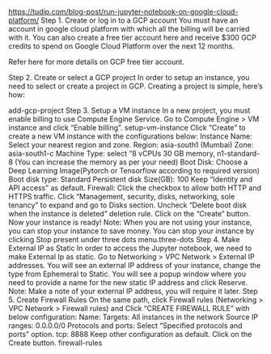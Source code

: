 https://tudip.com/blog-post/run-jupyter-notebook-on-google-cloud-platform/
Step 1. Create or log in to a GCP account
You must have an account in google cloud platform with which all the billing will be carried with it. You can also create a free tier account here and receive $300 GCP credits to spend on Google Cloud Platform over the next 12 months.

Refer here for more details on GCP free tier account.

Step 2. Create or select a GCP project
In order to setup an instance, you need to select or create a project in GCP. Creating a project is simple, here’s how:

add-gcp-project 
Step 3. Setup a VM instance
In a new project, you must enable billing to use Compute Engine Service. Go to Compute Engine > VM instance and click “Enable billing”.
setup-vm-instance 
Click “Create” to create a new VM instance with the configurations below:
Instance Name: <Name your instance>
Select your nearest region and zone.
Region: asia-south1 (Mumbai)
Zone: asia-south1-c
Machine Type: select “8 vCPUs 30 GB memory, n1-standard-8 (You can increase the memory as per your need)
Boot Disk: Choose a Deep Learning Image(Pytorch or Tensorflow according to required version)
Boot disk type: Standard Persistent disk
Size(GB): 100
Keep “Identity and API access” as default.
Firewall: Click the checkbox to allow both HTTP and HTTPS traffic.
Click “Management, security, disks, networking, sole tenancy” to expand and go to Disks section.
Uncheck “Delete boot disk when the instance is deleted” deletion rule.
Click on the “Create” button.
Now your instance is ready!
Note: When you are not using your instance, you can stop your instance to save money. You can stop your instance by clicking Stop present under three dots menu.three-dots 
Step 4. Make External IP as Static
In order to access the Jupyter notebook, we need to make External Ip as static.
Go to Networking > VPC Network > External IP addresses.
You will see an external IP address of your instance, change the type from Ephemeral to Static.
You will see a popup window where you need to provide a name for the new static IP address and click Reserve.
Note: Make a note of your external IP address, you will require it later.
Step 5. Create Firewall Rules
On the same path, click Firewall rules (Networking > VPC Network > Firewall rules) and Click “CREATE FIREWALL RULE” with below configuration:
Name: <Enter a firewall name>
Targets: All instances in the network
Source IP ranges: 0.0.0.0/0
Protocols and ports: Select “Specified protocols and ports” option.
tcp: 8888 <You can change any other port number>
Keep other configuration as default.
Click on the Create button.
firewall-rules 
